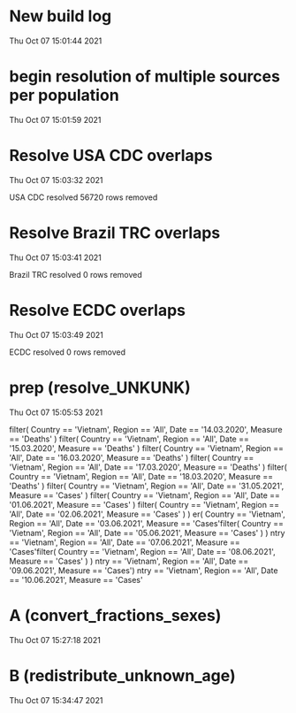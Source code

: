 
# New build log 
 Thu Oct 07 15:01:44 2021 


# begin resolution of multiple sources per population 
 Thu Oct 07 15:01:59 2021 


# Resolve USA CDC overlaps 
 Thu Oct 07 15:03:32 2021 

USA CDC resolved
 56720 rows removed

# Resolve Brazil TRC overlaps 
 Thu Oct 07 15:03:41 2021 

Brazil TRC resolved
 0 rows removed

# Resolve ECDC overlaps 
 Thu Oct 07 15:03:49 2021 

ECDC resolved
 0 rows removed

# prep (resolve_UNKUNK) 
 Thu Oct 07 15:05:53 2021 

filter( Country == 'Vietnam', Region == 'All', Date == '14.03.2020', Measure == 'Deaths' )
filter( Country == 'Vietnam', Region == 'All', Date == '15.03.2020', Measure == 'Deaths' )
filter( Country == 'Vietnam', Region == 'All', Date == '16.03.2020', Measure == 'Deaths' )
filter( Country == 'Vietnam', Region == 'All', Date == '17.03.2020', Measure == 'Deaths' )
filter( Country == 'Vietnam', Region == 'All', Date == '18.03.2020', Measure == 'Deaths' )
filter( Country == 'Vietnam', Region == 'All', Date == '31.05.2021', Measure == 'Cases' )
filter( Country == 'Vietnam', Region == 'All', Date == '01.06.2021', Measure == 'Cases' )
filter( Country == 'Vietnam', Region == 'All', Date == '02.06.2021', Measure == 'Cases' )
 )
er( Country == 'Vietnam', Region == 'All', Date == '03.06.2021', Measure == 'Cases'filter( Country == 'Vietnam', Region == 'All', Date == '05.06.2021', Measure == 'Cases' )
)
ntry == 'Vietnam', Region == 'All', Date == '07.06.2021', Measure == 'Cases'filter( Country == 'Vietnam', Region == 'All', Date == '08.06.2021', Measure == 'Cases' )
)
ntry == 'Vietnam', Region == 'All', Date == '09.06.2021', Measure == 'Cases')
ntry == 'Vietnam', Region == 'All', Date == '10.06.2021', Measure == 'Cases' 
# A (convert_fractions_sexes) 
 Thu Oct 07 15:27:18 2021 


# B (redistribute_unknown_age) 
 Thu Oct 07 15:34:47 2021 

